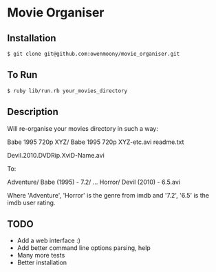 Movie Organiser
===============

Installation
-----------

    $ git clone git@github.com:owenmoony/movie_organiser.git

To Run
------

    $ ruby lib/run.rb your_movies_directory


Description
-----------

Will re-organise your movies directory in such a way:

Babe 1995 720p XYZ/
  Babe 1995 720p XYZ-etc.avi
  readme.txt

Devil.2010.DVDRip.XviD-Name.avi


To:

Adventure/
  Babe (1995) - 7.2/
        ...
Horror/
  Devil (2010) - 6.5.avi


Where 'Adventure', 'Horror' is the genre from imdb and '7.2', '6.5' is the imdb user rating.

TODO
-----
 - Add a web interface :)
 - Add better command line options parsing, help
 - Many more tests
 - Better installation
